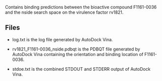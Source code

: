 Contains binding predictions between the bioactive compound F1161-0036 and the nside search space on the virulence factor rv1821.

## Files

- log.txt is the log file generated by AutoDock Vina.

- rv1821_F1161-0036_nside.pdbqt is the PDBQT file generated by AutoDock Vina containing the orientation and binding location of F1161-0036.

- stdoe.txt is the combined STDOUT and STDERR output of AutoDock Vina.


